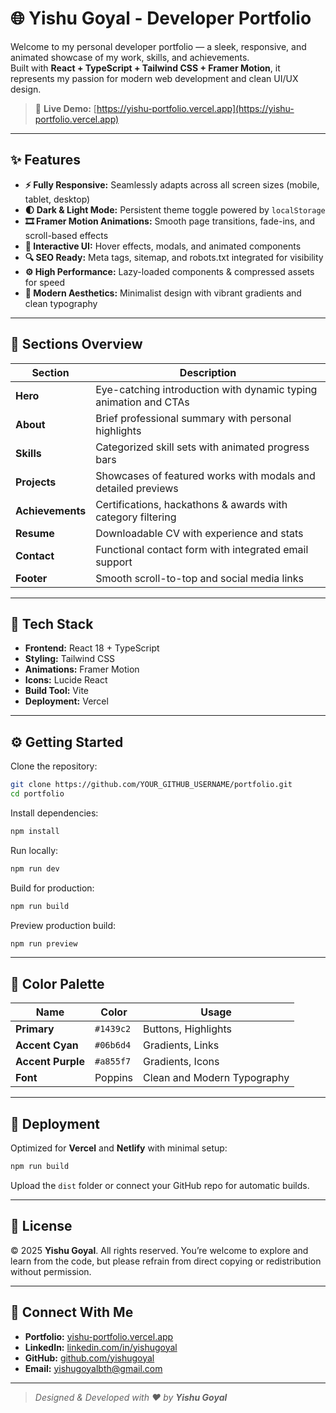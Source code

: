 # 🌐 Yishu Goyal - Developer Portfolio

Welcome to my personal developer portfolio — a sleek, responsive, and animated showcase of my work, skills, and achievements.  
Built with **React + TypeScript + Tailwind CSS + Framer Motion**, it represents my passion for modern web development and clean UI/UX design.

> 🚀 **Live Demo:** [https://yishu-portfolio.vercel.app](https://yishu-portfolio.vercel.app)

---

## ✨ Features

- **⚡ Fully Responsive:** Seamlessly adapts across all screen sizes (mobile, tablet, desktop)
- **🌓 Dark & Light Mode:** Persistent theme toggle powered by `localStorage`
- **🎞️ Framer Motion Animations:** Smooth page transitions, fade-ins, and scroll-based effects
- **💬 Interactive UI:** Hover effects, modals, and animated components
- **🔍 SEO Ready:** Meta tags, sitemap, and robots.txt integrated for visibility
- **⚙️ High Performance:** Lazy-loaded components & compressed assets for speed
- **🎨 Modern Aesthetics:** Minimalist design with vibrant gradients and clean typography

---

## 🧩 Sections Overview

| Section | Description |
|----------|--------------|
| **Hero** | Eye-catching introduction with dynamic typing animation and CTAs |
| **About** | Brief professional summary with personal highlights |
| **Skills** | Categorized skill sets with animated progress bars |
| **Projects** | Showcases of featured works with modals and detailed previews |
| **Achievements** | Certifications, hackathons & awards with category filtering |
| **Resume** | Downloadable CV with experience and stats |
| **Contact** | Functional contact form with integrated email support |
| **Footer** | Smooth scroll-to-top and social media links |

---

## 🧠 Tech Stack

- **Frontend:** React 18 + TypeScript  
- **Styling:** Tailwind CSS  
- **Animations:** Framer Motion  
- **Icons:** Lucide React  
- **Build Tool:** Vite  
- **Deployment:** Vercel  

---

## ⚙️ Getting Started

Clone the repository:
```bash
git clone https://github.com/YOUR_GITHUB_USERNAME/portfolio.git
cd portfolio
````

Install dependencies:

```bash
npm install
```

Run locally:

```bash
npm run dev
```

Build for production:

```bash
npm run build
```

Preview production build:

```bash
npm run preview
```

---

## 🎨 Color Palette

| Name              | Color     | Usage                       |
| ----------------- | --------- | --------------------------- |
| **Primary**       | `#1439c2` | Buttons, Highlights         |
| **Accent Cyan**   | `#06b6d4` | Gradients, Links            |
| **Accent Purple** | `#a855f7` | Gradients, Icons            |
| **Font**          | Poppins   | Clean and Modern Typography |

---

## 🚀 Deployment

Optimized for **Vercel** and **Netlify** with minimal setup:

```bash
npm run build
```

Upload the `dist` folder or connect your GitHub repo for automatic builds.

---

## 🧾 License

© 2025 **Yishu Goyal**. All rights reserved.
You’re welcome to explore and learn from the code, but please refrain from direct copying or redistribution without permission.

---

## 🌟 Connect With Me

* **Portfolio:** [yishu-portfolio.vercel.app](https://yishu-portfolio.vercel.app)
* **LinkedIn:** [linkedin.com/in/yishugoyal](https://linkedin.com/in/yishugoyal)
* **GitHub:** [github.com/yishugoyal](https://github.com/yishugoyal)
* **Email:** [yishugoyalbth@gmail.com](mailto:yishugoyalbth@gmail.com)

---

> *Designed & Developed with ❤️ by **Yishu Goyal***

```
